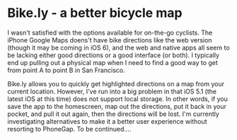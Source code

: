 Bike.ly - a better bicycle map
======

I wasn't satisfied with the options available for on-the-go cyclists. The iPhone Google Maps doens't have bike directions like the web version (though it may be coming in iOS 6), and the web and native apps all seem to be lacking either good directions or a good interface (or both). I typically end up pulling out a physical map when I need to find a good way to get from point A to point B in San Francisco. 

Bike.ly allows you to quickly get highlighted directions on a map from your current location. However, I've run into a big problem in that iOS 5.1 (the latest iOS at this time) does not support local storage. In other words, if you save the app to the homescreen, map out the directions, put it back in your pocket, and pull it out again, then the directions will be lost. I'm currently investigating alternatives to make it a better user experience without resorting to PhoneGap. To be continued....